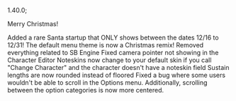 1.40.0;

Merry Christmas!

Added a rare Santa startup that ONLY shows between the dates 12/16 to 12/31!
The default menu theme is now a Christmas remix!
Removed everything related to SB Engine
Fixed camera pointer not showing in the Character Editor
Noteskins now change to your default skin if you call "Change Character" and the character doesn't have a noteskin field
Sustain lengths are now rounded instead of floored
Fixed a bug where some users wouldn't be able to scroll in the Options menu. Additionally, scrolling between the option categories is now more centered.